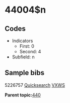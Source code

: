 # 44004$n

## Codes

-   Indicators
    -   First: 0
    -   Second: 4
-   Subfield: n

## Sample bibs

5226757 [Quicksearch](https://search.library.yale.edu/catalog/5226757) [VXWS](http://prodorbis.library.yale.edu:7014/vxws/GetHoldingsService?bibId=5226757)

**Parent topic:**[440](../../tags/440/440.md)

